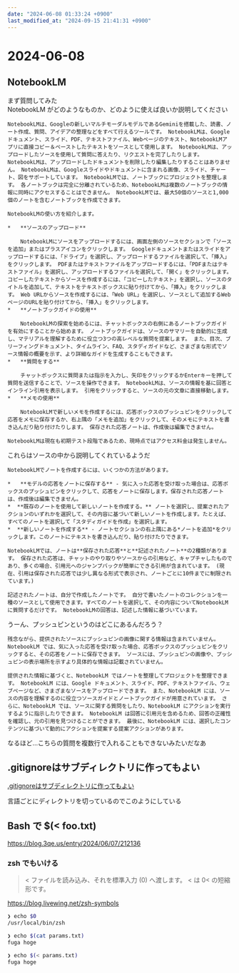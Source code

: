 ```yaml
---
date: "2024-06-08 01:33:24 +0900"
last_modified_at: "2024-09-15 21:41:31 +0900"
---
```


# 2024-06-08
## NotebookLM

まず質問してみた  
NotebookLM がどのようなものか、どのように使えば良いか説明してください

```
NotebookLMは、Googleの新しいマルチモーダルモデルであるGeminiを搭載した、読書、ノート作成、質問、アイデアの整理などをすべて行えるツールです。 NotebookLMは、Googleドキュメント、スライド、PDF、テキストファイル、Webページのテキスト、NotebookLMアプリに直接コピー＆ペーストしたテキストをソースとして使用します。 NotebookLMは、アップロードしたソースを使用して質問に答えたり、リクエストを完了したりします。 NotebookLMは、アップロードしたドキュメントを削除したり編集したりすることはありません。 NotebookLMは、Googleスライドやドキュメントに含まれる画像、スライド、チャート、図をサポートしています。 NotebookLMでは、ノートブックにプロジェクトを整理します。 各ノートブックは完全に分離されているため、NotebookLMは複数のノートブックの情報に同時にアクセスすることはできません。 NotebookLMでは、最大50個のソースと1,000個のノートを含むノートブックを作成できます。

NotebookLMの使い方を紹介します。

*   **ソースのアップロード**

    NotebookLMにソースをアップロードするには、画面左側のソースセクションで「ソースを追加」またはプラスアイコンをクリックします。 Googleドキュメントまたはスライドをアップロードするには、「ドライブ」を選択し、アップロードするファイルを選択して、「挿入」をクリックします。 PDFまたはテキストファイルをアップロードするには、「PDFまたはテキストファイル」を選択し、アップロードするファイルを選択して、「開く」をクリックします。 コピーしたテキストからソースを作成するには、「コピーしたテキスト」を選択し、ソースのタイトルを追加して、テキストをテキストボックスに貼り付けてから、「挿入」をクリックします。 Web URLからソースを作成するには、「Web URL」を選択し、ソースとして追加するWebページのURLを貼り付けてから、「挿入」をクリックします。
*   **ノートブックガイドの使用**

    NotebookLMの探索を始めるには、チャットボックスの右側にあるノートブックガイドを有効にすることから始めます。 ノートブックガイドは、ソースのサマリーを自動的に生成し、マテリアルを理解するために役立つ3つの高レベルな質問を提案します。 また、目次、ブリーフィングドキュメント、タイムライン、FAQ、スタディガイドなど、さまざまな形式でソース情報の概要を示す、より詳細なガイドを生成することもできます。
*   **質問をする**

    チャットボックスに質問または指示を入力し、矢印をクリックするかEnterキーを押して質問を送信することで、ソースを操作できます。 NotebookLMは、ソースの情報を基に回答とインライン引用を表示します。 引用をクリックすると、ソースの元の文章に直接移動します。
*   **メモの使用**

    NotebookLMで新しいメモを作成するには、応答ボックスのプッシュピンをクリックして応答をメモに保存するか、右上隅の「メモを追加」をクリックして、そのメモにテキストを書き込んだり貼り付けたりします。 保存された応答ノートは、作成後は編集できません。

NotebookLMは現在も初期テスト段階であるため、現時点ではアクセス料金は発生しません。
```

これらはソースの中から説明してくれているようだ  

```
NotebookLMでノートを作成するには、いくつかの方法があります。

*   **モデルの応答をノートに保存する** - 気に入った応答を受け取った場合は、応答ボックスのプッシュピンをクリックして、応答をノートに保存します。保存された応答ノートは、作成後は編集できません。
*  **既存のノートを使用して新しいノートを作成する。** ノートを選択し、提案されたアクションのいずれかを選択して、その内容に基づいて新しいノートを作成します。たとえば、すべてのノートを選択して「スタディガイドを作成」を選択します。
*  **新しいノートを作成する** - ノートセクションの右上隅にある*ノートを追加*をクリックします。このノートにテキストを書き込んだり、貼り付けたりできます。

NotebookLMでは、ノートは**保存された応答**と**記述されたノート**の2種類があります。 保存された応答は、チャットのやり取りやソースからの引用など、キャプチャしたものであり、多くの場合、引用元へのジャンプバックが簡単にできる引用が含まれています。 (現在、引用は保存された応答では少し異なる形式で表示され、ノートごとに10件までに制限されています。)

記述されたノートは、自分で作成したノートです。 自分で書いたノートのコレクションを一種のソースとして使用できます。すべてのノートを選択して、その内容についてNotebookLMに質問するだけです。 NotebookLMの回答は、記述した情報に基づいています。
```

うーん、プッシュピンというのはどこにあるんだろう？  

```
残念ながら、提供されたソースにプッシュピンの画像に関する情報は含まれていません。 NotebookLM では、気に入った応答を受け取った場合、応答ボックスのプッシュピンをクリックすると、その応答をノートに保存できます。 ソースには、プッシュピンの画像や、プッシュピンの表示場所を示すより具体的な情報は記載されていません。

提供された情報に基づくと、NotebookLM ではノートを整理してプロジェクトを整理できます。 NotebookLM には、Google ドキュメント、スライド、PDF、テキストファイル、ウェブページなど、さまざまなソースをアップロードできます。 また、NotebookLM には、ソースの内容を理解するのに役立つソースガイドとノートブックガイドが用意されています。 さらに、NotebookLM では、ソースに関する質問をしたり、NotebookLM にアクションを実行するように指示したりできます。 NotebookLM は回答に引用元を含めるため、回答の正確性を確認し、元の引用を見つけることができます。 最後に、NotebookLM には、選択したコンテンツに基づいて動的にアクションを提案する提案アクションがあります。
```

なるほど…こちらの質問を複数行で入れることもできないみたいだなあ

## .gitignoreはサブディレクトリに作ってもよい
[.gitignoreはサブディレクトリに作ってもよい](https://zenn.dev/daifukuninja/articles/4912fb5a85c2ec)

言語ごとにディレクトリを切っているのでこのようにしている

## Bash で $(< foo.txt)
https://blog.3qe.us/entry/2024/06/07/212136

### zsh でもいける
> <
> ファイルを読み込み、それを標準入力 (0) へ渡します。 < は 0< の短縮形です。

https://blog.livewing.net/zsh-symbols

```zsh
❯ echo $0
/usr/local/bin/zsh

❯ echo $(cat params.txt)
fuga hoge

❯ echo $(< params.txt)
fuga hoge
```
